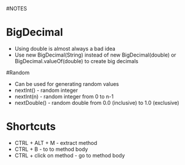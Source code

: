 #NOTES
# BigDecimal
* Using double is almost always a bad idea
* Use new BigDecimal(String) instead of new BigDecimal(double) or BigDecimal.valueOf(double) to create big decimals

#Random
* Can be used for generating random values
* nextInt() - random integer
* nextInt(n) - random integer from 0 to n-1
* nextDouble() - random double from 0.0 (inclusive) to 1.0 (exclusive)

# Shortcuts
* CTRL + ALT + M - extract method
* CTRL + B - to to method body
* CTRL + click on method - go to method body
